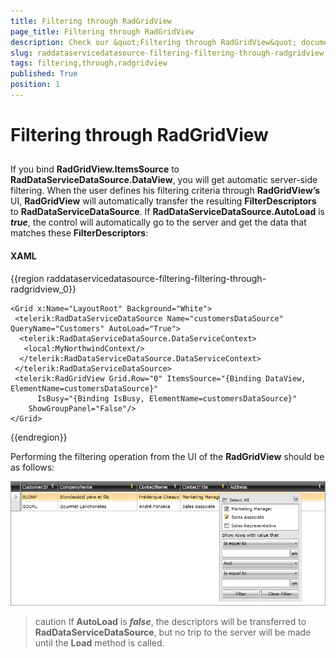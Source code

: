 ```yaml
---
title: Filtering through RadGridView
page_title: Filtering through RadGridView
description: Check our &quot;Filtering through RadGridView&quot; documentation article for the RadDataServiceDataSource WPF control.
slug: raddataservicedatasource-filtering-filtering-through-radgridview
tags: filtering,through,radgridview
published: True
position: 1
---
```


# Filtering through RadGridView



## 

If you bind __RadGridView.ItemsSource__ to __RadDataServiceDataSource.DataView__, you will get automatic server-side filtering. When the user defines his filtering criteria through __RadGridView’s__ UI, __RadGridView__ will automatically transfer the resulting __FilterDescriptors__ to __RadDataServiceDataSource__. If __RadDataServiceDataSource.AutoLoad__ is ___true___, the control will automatically go to the server and get the data that matches these __FilterDescriptors__:

#### __XAML__

{{region raddataservicedatasource-filtering-filtering-through-radgridview_0}}

	<Grid x:Name="LayoutRoot" Background="White">
	 <telerik:RadDataServiceDataSource Name="customersDataSource" QueryName="Customers" AutoLoad="True">
	  <telerik:RadDataServiceDataSource.DataServiceContext>
	   <local:MyNorthwindContext/>
	  </telerik:RadDataServiceDataSource.DataServiceContext>
	 </telerik:RadDataServiceDataSource>
	 <telerik:RadGridView Grid.Row="0" ItemsSource="{Binding DataView, ElementName=customersDataSource}" 
	      IsBusy="{Binding IsBusy, ElementName=customersDataSource}" 
	    ShowGroupPanel="False"/>  
	</Grid>
{{endregion}}



Performing the filtering operation from the UI of the __RadGridView__ should be as follows:

![](images/RadDataServiceDataSource_FiteringThroughRadGridView.png)



>caution If __AutoLoad__ is ___false___, the descriptors will be transferred to __RadDataServiceDataSource__, but no trip to the server will be made until the __Load__ method is called.


